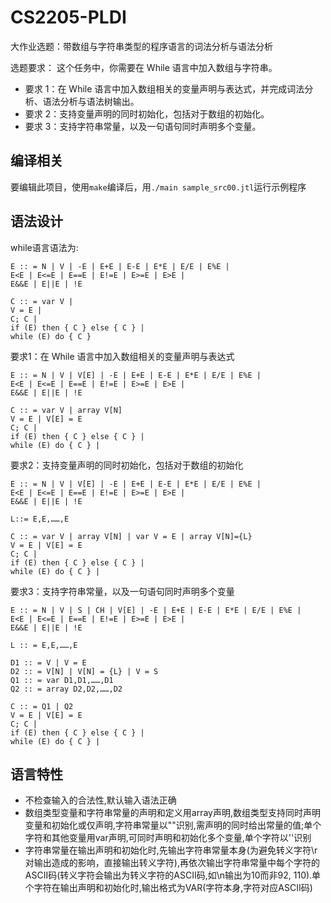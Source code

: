 # CS2205-PLDI
大作业选题：带数组与字符串类型的程序语言的词法分析与语法分析 

选题要求： 这个任务中，你需要在 While 语言中加入数组与字符串。
- 要求 1：在 While 语言中加入数组相关的变量声明与表达式，并完成词法分析、语法分析与语法树输出。
- 要求 2：支持变量声明的同时初始化，包括对于数组的初始化。
- 要求 3：支持字符串常量，以及一句语句同时声明多个变量。

## 编译相关
要编辑此项目，使用```make```编译后，用```./main sample_src00.jtl```运行示例程序

## 语法设计

while语言语法为:

```
E :: = N | V | -E | E+E | E-E | E*E | E/E | E%E |
E<E | E<=E | E==E | E!=E | E>=E | E>E |
E&&E | E||E | !E

C :: = var V |
V = E |
C; C |
if (E) then { C } else { C } |
while (E) do { C }
```

要求1：在 While 语言中加入数组相关的变量声明与表达式
```
E :: = N | V | V[E] | -E | E+E | E-E | E*E | E/E | E%E |
E<E | E<=E | E==E | E!=E | E>=E | E>E |
E&&E | E||E | !E

C :: = var V | array V[N]
V = E | V[E] = E
C; C |
if (E) then { C } else { C } |
while (E) do { C } |
```

要求2：支持变量声明的同时初始化，包括对于数组的初始化
```
E :: = N | V | V[E] | -E | E+E | E-E | E*E | E/E | E%E |
E<E | E<=E | E==E | E!=E | E>=E | E>E |
E&&E | E||E | !E

L::= E,E,……,E

C :: = var V | array V[N] | var V = E | array V[N]={L}
V = E | V[E] = E
C; C |
if (E) then { C } else { C } |
while (E) do { C } |
```

要求3：支持字符串常量，以及一句语句同时声明多个变量
```
E :: = N | V | S | CH | V[E] | -E | E+E | E-E | E*E | E/E | E%E |
E<E | E<=E | E==E | E!=E | E>=E | E>E |
E&&E | E||E | !E

L :: = E,E,……,E

D1 :: = V | V = E
D2 :: = V[N] | V[N] = {L} | V = S
Q1 :: = var D1,D1,……,D1
Q2 :: = array D2,D2,……,D2

C :: = Q1 | Q2
V = E | V[E] = E
C; C |
if (E) then { C } else { C } |
while (E) do { C } |
```

## 语言特性
- 不检查输入的合法性,默认输入语法正确
- 数组类型变量和字符串常量的声明和定义用array声明,数组类型支持同时声明变量和初始化或仅声明,字符串常量以""识别,需声明的同时给出常量的值;单个字符和其他变量用var声明,可同时声明和初始化多个变量,单个字符以''识别
- 字符串常量在输出声明和初始化时,先输出字符串常量本身(为避免转义字符\r对输出造成的影响，直接输出转义字符),再依次输出字符串常量中每个字符的ASCII码(转义字符会输出为转义字符的ASCII码,如\n输出为10而非92, 110).单个字符在输出声明和初始化时,输出格式为VAR(字符本身,字符对应ASCII码)